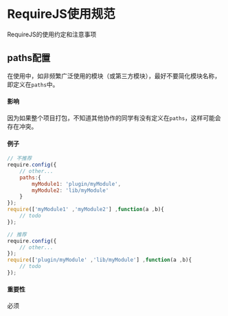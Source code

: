 # RequireJS使用规范

RequireJS的使用约定和注意事项


## paths配置

在使用中，如非频繁广泛使用的模块（或第三方模块），最好不要简化模块名称，即定义在`paths`中。

#### 影响

因为如果整个项目打包，不知道其他协作的同学有没有定义在`paths`，这样可能会存在冲突。

#### 例子

```js
// 不推荐
require.config({
    // other...
    paths:{
        myModule1: 'plugin/myModule',
        myModule2: 'lib/myModule'
    }
});
require(['myModule1' ,'myModule2'] ,function(a ,b){
    // todo
});

// 推荐
require.config({
    // other...
});
require(['plugin/myModule' ,'lib/myModule'] ,function(a ,b){
    // todo
});
```

#### 重要性

必须
